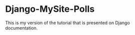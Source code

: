 # Django-MySite-Polls
 This is my version of the tutorial that is presented on Django documentation.
